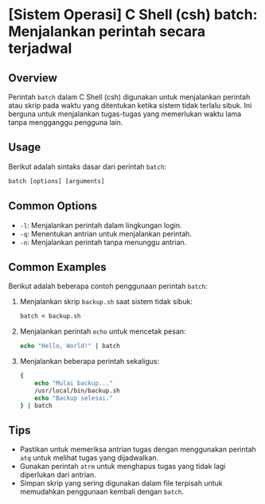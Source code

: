 # [Sistem Operasi] C Shell (csh) batch: Menjalankan perintah secara terjadwal

## Overview
Perintah `batch` dalam C Shell (csh) digunakan untuk menjalankan perintah atau skrip pada waktu yang ditentukan ketika sistem tidak terlalu sibuk. Ini berguna untuk menjalankan tugas-tugas yang memerlukan waktu lama tanpa mengganggu pengguna lain.

## Usage
Berikut adalah sintaks dasar dari perintah `batch`:

```csh
batch [options] [arguments]
```

## Common Options
- `-l`: Menjalankan perintah dalam lingkungan login.
- `-q`: Menentukan antrian untuk menjalankan perintah.
- `-n`: Menjalankan perintah tanpa menunggu antrian.

## Common Examples
Berikut adalah beberapa contoh penggunaan perintah `batch`:

1. Menjalankan skrip `backup.sh` saat sistem tidak sibuk:
   ```csh
   batch < backup.sh
   ```

2. Menjalankan perintah `echo` untuk mencetak pesan:
   ```csh
   echo "Hello, World!" | batch
   ```

3. Menjalankan beberapa perintah sekaligus:
   ```csh
   {
       echo "Mulai backup..."
       /usr/local/bin/backup.sh
       echo "Backup selesai."
   } | batch
   ```

## Tips
- Pastikan untuk memeriksa antrian tugas dengan menggunakan perintah `atq` untuk melihat tugas yang dijadwalkan.
- Gunakan perintah `atrm` untuk menghapus tugas yang tidak lagi diperlukan dari antrian.
- Simpan skrip yang sering digunakan dalam file terpisah untuk memudahkan penggunaan kembali dengan `batch`.